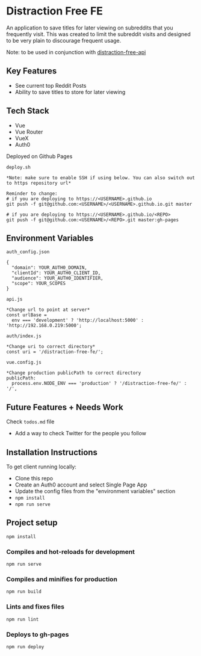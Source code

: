 # Distraction Free FE

An application to save titles for later viewing on subreddits that you frequently visit. This was created to limit the subreddit visits and designed to be very plain to discourage frequent usage.

Note: to be used in conjunction with [distraction-free-api](https://github.com/nicholaspung/distraction-free-api)

## Key Features

- See current top Reddit Posts
- Ability to save titles to store for later viewing

## Tech Stack

- Vue
- Vue Router
- VueX
- Auth0

Deployed on Github Pages

```
deploy.sh

*Note: make sure to enable SSH if using below. You can also switch out to https repository url*

Reminder to change:
# if you are deploying to https://<USERNAME>.github.io
git push -f git@github.com:<USERNAME>/<USERNAME>.github.io.git master

# if you are deploying to https://<USERNAME>.github.io/<REPO>
git push -f git@github.com:<USERNAME>/<REPO>.git master:gh-pages
```

## Environment Variables

```
auth_config.json

{
  "domain": YOUR_AUTH0_DOMAIN,
  "clientId": YOUR_AUTH0_CLIENT_ID,
  "audience": YOUR_AUTH0_IDENTIFIER,
  "scope": YOUR_SCOPES
}
```

```
api.js

*Change url to point at server*
const urlBase =
  env === 'development' ? 'http://localhost:5000' : 'http://192.168.0.219:5000';
```

```
auth/index.js

*Change uri to correct directory*
const uri = '/distraction-free-fe/';
```

```
vue.config.js

*Change production publicPath to correct directory
publicPath:
  process.env.NODE_ENV === 'production' ? '/distraction-free-fe/' : '/',
```

## Future Features + Needs Work

Check `todos.md` file

- Add a way to check Twitter for the people you follow

## Installation Instructions

To get client running locally:

- Clone this repo
- Create an Auth0 account and select Single Page App
- Update the config files from the "environment variables" section
- `npm install`
- `npm run serve`

## Project setup

```
npm install
```

### Compiles and hot-reloads for development

```
npm run serve
```

### Compiles and minifies for production

```
npm run build
```

### Lints and fixes files

```
npm run lint
```

### Deploys to gh-pages

```
npm run deploy
```
